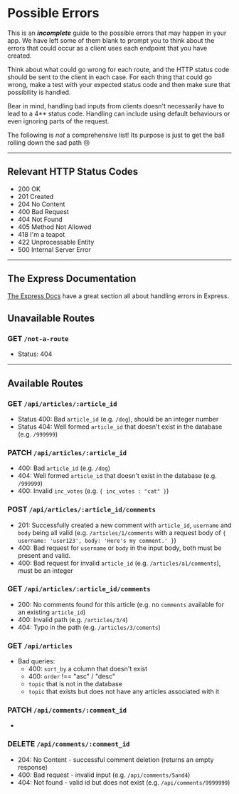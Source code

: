 # Possible Errors

This is an _**incomplete**_ guide to the possible errors that may happen in your app. We have left some of them blank to prompt you to think about the errors that could occur as a client uses each endpoint that you have created.

Think about what could go wrong for each route, and the HTTP status code should be sent to the client in each case.
For each thing that could go wrong, make a test with your expected status code and then make sure that possibility is handled.

Bear in mind, handling bad inputs from clients doesn't necessarily have to lead to a 4\*\* status code. Handling can include using default behaviours or even ignoring parts of the request.

The following is _not_ a comprehensive list! Its purpose is just to get the ball rolling down the sad path 😢

---

## Relevant HTTP Status Codes

- 200 OK
- 201 Created
- 204 No Content
- 400 Bad Request
- 404 Not Found
- 405 Method Not Allowed
- 418 I'm a teapot
- 422 Unprocessable Entity
- 500 Internal Server Error

---

## The Express Documentation

[The Express Docs](https://expressjs.com/en/guide/error-handling.html) have a great section all about handling errors in Express.

## Unavailable Routes

### GET `/not-a-route`

- Status: 404

---

## Available Routes

### GET `/api/articles/:article_id`

- Status 400: Bad `article_id` (e.g. `/dog`), should be an integer number
- Status 404: Well formed `article_id` that doesn't exist in the database (e.g. `/999999`)

### PATCH `/api/articles/:article_id`

- 400: Bad `article_id` (e.g. `/dog`)
- 404: Well formed `article_id` that doesn't exist in the database (e.g. `/999999`)
- 400: Invalid `inc_votes` (e.g. `{ inc_votes : "cat" }`)

### POST `/api/articles/:article_id/comments`

- 201: Successfully created a new comment with `article_id`, `username` and `body` being all valid (e.g. `/articles/1/comments` with a request body of `{ username: 'user123', body: 'Here's my comment.' }`)
- 400: Bad request for `username` or `body` in the input body, both must be present and valid.
- 400: Bad request for invalid `article_id` (e.g. `/articles/a1/comments`), must be an integer

### GET `/api/articles/:article_id/comments`

- 200: No comments found for this article (e.g. no `comments` available for an existing `article_id`)
- 400: Invalid path (e.g. `/articles/3/4`)
- 404: Typo in the path (e.g. `/articles/3/coments`)

### GET `/api/articles`

- Bad queries:
  - 400: `sort_by` a column that doesn't exist
  - 400: `order` !== "asc" / "desc"
  - `topic` that is not in the database
  - `topic` that exists but does not have any articles associated with it

### PATCH `/api/comments/:comment_id`
  -

### DELETE `/api/comments/:comment_id`
 - 204: No Content - successful comment deletion (returns an empty response)
 - 400: Bad request - invalid input (e.g. `/api/comments/5and4`)
 - 404: Not found - valid id but does not exist (e.g. `/api/comments/9999999`)
